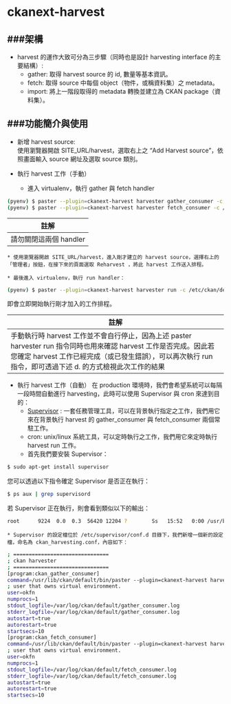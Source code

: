 # ckanext-harvest
###架構
---
* harvest 的運作大致可分為三步驟（同時也是設計 harvesting interface 的主要結構）:
    * gather: 取得 harvest source 的 id, 數量等基本資訊。
    * fetch: 取得 source 中每個 object（物件，或稱資料集）之 metadata。
    * import: 將上一階段取得的 metadata 轉換並建立為 CKAN package（資料集）。

###功能簡介與使用
---
* 新增 harvest source: <br>
使用瀏覽器開啟 SITE_URL/harvest，選取右上之 “Add Harvest source”，依照畫面輸入 source 網址及選取 source 類別。

* 執行 harvest 工作（手動）
    * 進入 virtualenv，執行 gather 與 fetch handler
```Bash
(pyenv) $ paster --plugin=ckanext-harvest harvester gather_consumer -c /etc/ckan/default/production.ini
(pyenv) $ paster --plugin=ckanext-harvest harvester fetch_consumer -c /etc/ckan/default/production.ini
```

| 註解 |
| -- |
| 請勿關閉這兩個 handler |

    * 使用瀏覽器開啟 SITE_URL/harvest，進入剛才建立的 harvest source，選擇右上的「管理者」按鈕，在接下來的頁面選取 Reharvest ，將此 harvest 工作送入排程。

    * 最後進入 virtualenv，執行 run handler：
```Bash
(pyenv) $ paster --plugin=ckanext-harvest harvester run -c /etc/ckan/default/production.ini
```
即會立即開始執行剛才加入的工作排程。

| 註解 |
| -- |
| 手動執行時 harvest 工作並不會自行停止，因為上述 paster harvester run 指令同時也用來確認 harvest 工作是否完成。因此若您確定 harvest 工作已經完成（或已發生錯誤），可以再次執行 run 指令，即可透過下述 d. 的方式檢視此次工作的結果 |

* 執行 harvest 工作（自動）
在 production 環境時，我們會希望系統可以每隔一段時間自動進行 harvesting，此時可以使用 Supervisor 與 cron 來達到目的：
    * [Supervisor](http://supervisord.org/) : 一套任務管理工具，可以在背景執行指定之工作，我們用它來在背景執行 harvest 的 gather_consumer 與 fetch_consumer 兩個常駐工作。
    * cron: unix/linux 系統工具，可以定時執行之工作，我們用它來定時執行 harvest run 工作。
    * 首先我們要安裝 Supervisor：
```Bash
$ sudo apt-get install supervisor
```
您可以透過以下指令確定 Supervisor 是否正在執行：
```Bash
$ ps aux | grep supervisord
```
若 Supervisor 正在執行，則會看到類似以下的輸出：
```Bash
root      9224  0.0  0.3  56420 12204 ?        Ss   15:52   0:00 /usr/bin/python /usr/bin/supervisord
```
    * Supervisor 的設定檔位於 /etc/supervisor/conf.d 目錄下，我們新增一個新的設定檔，命名為 ckan_harvesting.conf，內容如下：
```Bash
; ===============================
; ckan harvester
; ===============================
[program:ckan_gather_consumer]
command=/usr/lib/ckan/default/bin/paster --plugin=ckanext-harvest harvester gather_consumer -c /etc/ckan/default/production.ini
; user that owns virtual environment.
user=okfn
numprocs=1
stdout_logfile=/var/log/ckan/default/gather_consumer.log
stderr_logfile=/var/log/ckan/default/gather_consumer.log
autostart=true
autorestart=true
startsecs=10
[program:ckan_fetch_consumer]
command=/usr/lib/ckan/default/bin/paster --plugin=ckanext-harvest harvester fetch_consumer -c /etc/ckan/default/production.ini
; user that owns virtual environment.
user=okfn
numprocs=1
stdout_logfile=/var/log/ckan/default/fetch_consumer.log
stderr_logfile=/var/log/ckan/default/fetch_consumer.log
autostart=true
autorestart=true
startsecs=10
```



